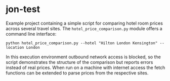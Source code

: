 # jon-test

Example project containing a simple script for comparing hotel room
prices across several travel sites.  The `hotel_price_comparison.py`
module offers a command line interface:

```
python hotel_price_comparison.py --hotel "Hilton London Kensington" --location London
```

In this execution environment outbound network access is blocked, so the
script demonstrates the structure of the comparison but reports errors
instead of real prices.  When run on a machine with internet access the
fetch functions can be extended to parse prices from the respective
sites.
